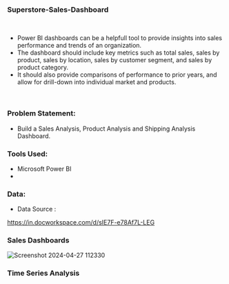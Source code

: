 ### Superstore-Sales-Dashboard
<br>

- Power BI dashboards can be a helpfull tool to provide insights into sales performance and trends of an organization.
- The dashboard should include key metrics such as total sales, sales by product, sales by location, sales by customer segment, and sales by product category. 
- It should also provide comparisons of performance to prior years, and allow for drill-down into individual market and products.
<br>

### Problem Statement:
- Build a Sales Analysis, Product Analysis and Shipping Analysis Dashboard.

### Tools Used: 
- Microsoft Power BI
- <br>

### Data:
- Data Source :

https://in.docworkspace.com/d/sIE7F-e78Af7L-LEG
<br>

### Sales Dashboards

![Screenshot 2024-04-27 112330](https://github.com/harshuu2002/Superstore-Sales-Dashboard/assets/165991340/9616418a-7702-4b78-b78c-5cd5a3f0e764)

### Time Series Analysis



